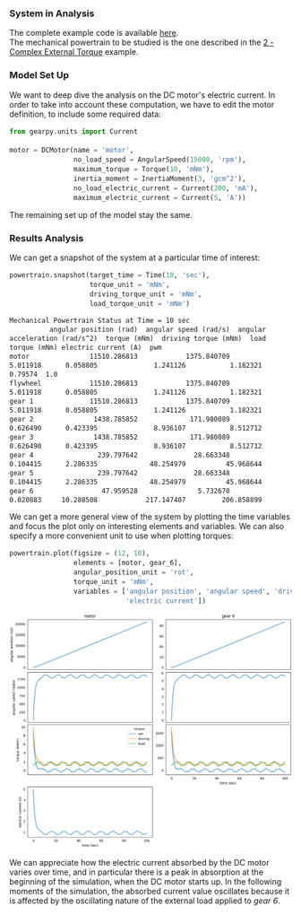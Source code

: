 ### System in Analysis

The complete example code is available
[here](https://github.com/AndreaBlengino/gearpy/blob/master/docs/source/examples/4_dc_motor_electric_analysis/dc_motor_electric_analysis.py).  
The mechanical powertrain to be studied is the one described in the 
[2 - Complex External Torque](https://gearpy.readthedocs.io/en/latest/examples/2_complex_external_torque/index.html) 
example.  

### Model Set Up

We want to deep dive the analysis on the DC motor's electric current. 
In order to take into account these computation, we have to edit the 
motor definition, to include some required data:

```python
from gearpy.units import Current

motor = DCMotor(name = 'motor',
                no_load_speed = AngularSpeed(15000, 'rpm'),
                maximum_torque = Torque(10, 'mNm'),
                inertia_moment = InertiaMoment(3, 'gcm^2'),
                no_load_electric_current = Current(200, 'mA'),
                maximum_electric_current = Current(5, 'A'))
```

The remaining set up of the model stay the same.

### Results Analysis

We can get a snapshot of the system at a particular time of interest:

```python
powertrain.snapshot(target_time = Time(10, 'sec'),
                    torque_unit = 'mNm',
                    driving_torque_unit = 'mNm',
                    load_torque_unit = 'mNm')
```

```text
Mechanical Powertrain Status at Time = 10 sec
          angular position (rad)  angular speed (rad/s)  angular acceleration (rad/s^2)  torque (mNm)  driving torque (mNm)  load torque (mNm) electric current (A)  pwm
motor               11510.286813            1375.840709                        5.011918      0.058805              1.241126           1.182321              0.79574  1.0
flywheel            11510.286813            1375.840709                        5.011918      0.058805              1.241126           1.182321                          
gear 1              11510.286813            1375.840709                        5.011918      0.058805              1.241126           1.182321                          
gear 2               1438.785852             171.980089                        0.626490      0.423395              8.936107           8.512712                          
gear 3               1438.785852             171.980089                        0.626490      0.423395              8.936107           8.512712                          
gear 4                239.797642              28.663348                        0.104415      2.286335             48.254979          45.968644                          
gear 5                239.797642              28.663348                        0.104415      2.286335             48.254979          45.968644                          
gear 6                 47.959528               5.732670                        0.020883     10.288508            217.147407         206.858899                                                         
```

We can get a more general view of the system by plotting the time 
variables and focus the plot only on interesting elements and variables. 
We can also specify a more convenient unit to use when plotting torques:

```python
powertrain.plot(figsize = (12, 10),
                elements = [motor, gear_6],
                angular_position_unit = 'rot',
                torque_unit = 'mNm',
                variables = ['angular position', 'angular speed', 'driving torque', 'load torque', 'torque',
                             'electric current'])
```

![](images/plot.png)

We can appreciate how the electric current absorbed by the DC motor 
varies over time, and in particular there is a peak in absorption at the 
beginning of the simulation, when the DC motor starts up. In the 
following moments of the simulation, the absorbed current value 
oscillates because it is affected by the oscillating nature of the 
external load applied to *gear 6*.  
 